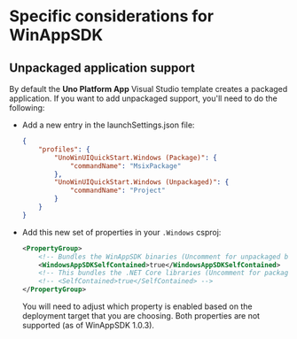 # Specific considerations for WinAppSDK 

## Unpackaged application support
By default the **Uno Platform App** Visual Studio template creates a packaged application. If you want to add unpackaged support, you'll need to do the following:
- Add a new entry in the launchSettings.json file:
    ```json
    {
        "profiles": {
            "UnoWinUIQuickStart.Windows (Package)": {
                "commandName": "MsixPackage"
            },
            "UnoWinUIQuickStart.Windows (Unpackaged)": {
                "commandName": "Project"
            }
        }
    }
    ```
- Add this new set of properties in your `.Windows` csproj:
    ```xml
  	<PropertyGroup>
		<!-- Bundles the WinAppSDK binaries (Uncomment for unpackaged builds) -->
		<WindowsAppSDKSelfContained>true</WindowsAppSDKSelfContained>
		<!-- This bundles the .NET Core libraries (Uncomment for packaged builds)  -->
		<!-- <SelfContained>true</SelfContained> -->
	</PropertyGroup>
    ```
    You will need to adjust which property is enabled based on the deployment target that you are choosing. Both properties are not supported (as of WinAppSDK 1.0.3).
